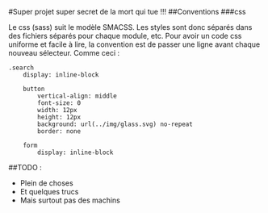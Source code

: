 #Super projet super secret de la mort qui tue !!!
##Conventions
###css

Le css (sass) suit le modèle SMACSS. Les styles sont donc séparés dans des fichiers séparés pour chaque module, etc.
Pour avoir un code css uniforme et facile à lire, la convention est de passer une ligne avant chaque nouveau sélecteur. Comme ceci :

```
.search
	display: inline-block

	button
		vertical-align: middle
		font-size: 0
		width: 12px
		height: 12px
		background: url(../img/glass.svg) no-repeat
		border: none

	form
		display: inline-block
```

##TODO :
- Plein de choses
- Et quelques trucs
- Mais surtout pas des machins




